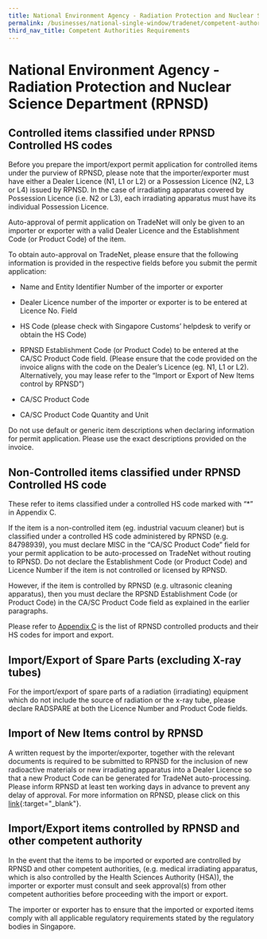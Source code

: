 ```yaml
---
title: National Environment Agency - Radiation Protection and Nuclear Science Department (RPNSD)
permalink: /businesses/national-single-window/tradenet/competent-authorities-requirements/national-environment-agency---radiation-protection-and-nuclear-science-department-rpnsd
third_nav_title: Competent Authorities Requirements
---
```



# National Environment Agency - Radiation Protection and Nuclear Science Department (RPNSD)

## Controlled items classified under RPNSD Controlled HS codes

Before you prepare the import/export permit application for controlled items under the purview of RPNSD, please note that the importer/exporter must have either a Dealer Licence (N1, L1 or L2) or a Possession Licence (N2, L3 or L4) issued by RPNSD. In the case of irradiating apparatus covered by Possession Licence (i.e. N2 or L3), each irradiating apparatus must have its individual Possession Licence.

Auto-approval of permit application on TradeNet will only be given to an importer or exporter with a valid Dealer Licence and the Establishment Code (or Product Code) of the item.

To obtain auto-approval on TradeNet, please ensure that the following information is provided in the respective fields before you submit the permit application:

-   Name and Entity Identifier Number of the importer or exporter
    
-   Dealer Licence number of the importer or exporter is to be entered at Licence No. Field
    
-   HS Code (please check with Singapore Customs’ helpdesk to verify or obtain the HS Code)
    
-   RPNSD Establishment Code (or Product Code) to be entered at the CA/SC Product Code field. (Please ensure that the code provided on the invoice aligns with the code on the Dealer’s Licence (eg. N1, L1 or L2). Alternatively, you may lease refer to the “Import or Export of New Items control by RPNSD”)
    
-   CA/SC Product Code
    
-   CA/SC Product Code Quantity and Unit
    

Do not use default or generic item descriptions when declaring information for permit application. Please use the exact descriptions provided on the invoice.

## Non-Controlled items classified under RPNSD Controlled HS code

These refer to items classified under a controlled HS code marked with “*” in Appendix C.  
  
If the item is a non-controlled item (eg. industrial vacuum cleaner) but is classified under a controlled HS code administered by RPNSD (e.g. 84798939), you must declare MISC in the “CA/SC Product Code” field for your permit application to be auto-processed on TradeNet without routing to RPNSD. Do not declare the Establishment Code (or Product Code) and Licence Number if the item is not controlled or licensed by RPNSD.

However, if the item is controlled by RPNSD (e.g. ultrasonic cleaning apparatus), then you must declare the RPSND Establishment Code (or Product Code) in the CA/SC Product Code field as explained in the earlier paragraphs.

Please refer to  [Appendix C](/documents/about-us/appendix-c-items-under-import-export-control.pdf) is the list of RPNSD controlled products and their HS codes for import and export.

## Import/Export of Spare Parts (excluding X-ray tubes)

For the import/export of spare parts of a radiation (irradiating) equipment which do not include the source of radiation or the x-ray tube, please declare RADSPARE at both the Licence Number and Product Code fields.

## Import of New Items control by RPNSD

A written request by the importer/exporter, together with the relevant documents is required to be submitted to RPNSD for the inclusion of new radioactive materials or new irradiating apparatus into a Dealer Licence so that a new Product Code can be generated for TradeNet auto-processing. Please inform RPNSD at least ten working days in advance to prevent any delay of approval. For more information on RPNSD, please click on this  [link](http://www.nea.gov.sg/anti-pollution-radiation-protection/radiation-protection){:target="_blank"}.

## Import/Export items controlled by RPNSD and other competent authority

In the event that the items to be imported or exported are controlled by RPNSD and other competent authorities, (e.g. medical irradiating apparatus, which is also controlled by the Health Sciences Authority (HSA)), the importer or exporter must consult and seek approval(s) from other competent authorities before proceeding with the import or export.

The importer or exporter has to ensure that the imported or exported items comply with all applicable regulatory requirements stated by the regulatory bodies in Singapore.
